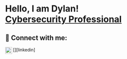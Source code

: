 <h1>Hello, I am Dylan! <br/><a href="https://www.linkedin.com/in/dylan-griffith-5a058a274">Cybersecurity Professional</a>


<h2> 🤳 Connect with me:</h2>
[<img align="left" alt="DylanGriffith | LinkedIn" width="22px" src="https://www.linkedin.com/in/dylan-griffith-5a058a274" />][linkedin]

[twitter]: https://twitter.com/joshmadakor
[youtube]: https://www.youtube.com/c/joshmadakor
[instagram]: https://www.instagram.com/joshmadakor/
[linkedin]: https://linkedin.com/in/joshmadakor

<!--
**joshmadakor1/joshmadakor1** is a ✨ _special_ ✨ repository because its `README.md` (this file) appears on your GitHub profile.

Here are some ideas to get you started:

- 🔭 I’m currently working on ...
- 🌱 I’m currently learning ...
- 👯 I’m looking to collaborate on ...
- 🤔 I’m looking for help with ...
- 💬 Ask me about ...
- 📫 How to reach me: ...
- 😄 Pronouns: ...
- ⚡ Fun fact: ...
-->
